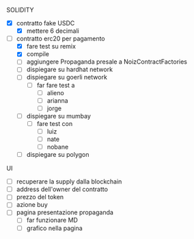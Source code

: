 SOLIDITY

- [x] contratto fake USDC
  - [x] mettere 6 decimali
- [ ] contratto erc20 per pagamento
  - [x] fare test su remix
  - [x] compile
  - [ ] aggiungere Propaganda presale a NoizContractFactories
  - [ ] dispiegare su hardhat network
  - [ ] dispiegare su goerli network
    - [ ] far fare test a
      - [ ] alieno
      - [ ] arianna
      - [ ] jorge
  - [ ] dispiegare su mumbay
    - [ ] fare test con
      - [ ] luiz
      - [ ] nate
      - [ ] nobane
  - [ ] dispiegare su polygon

UI

- [ ] recuperare la supply dalla blockchain
- [ ] address dell'owner del contratto
- [ ] prezzo del token
- [ ] azione buy
- [ ] pagina presentazione propaganda
  - [ ] far funzionare MD
  - [ ] grafico nella pagina
